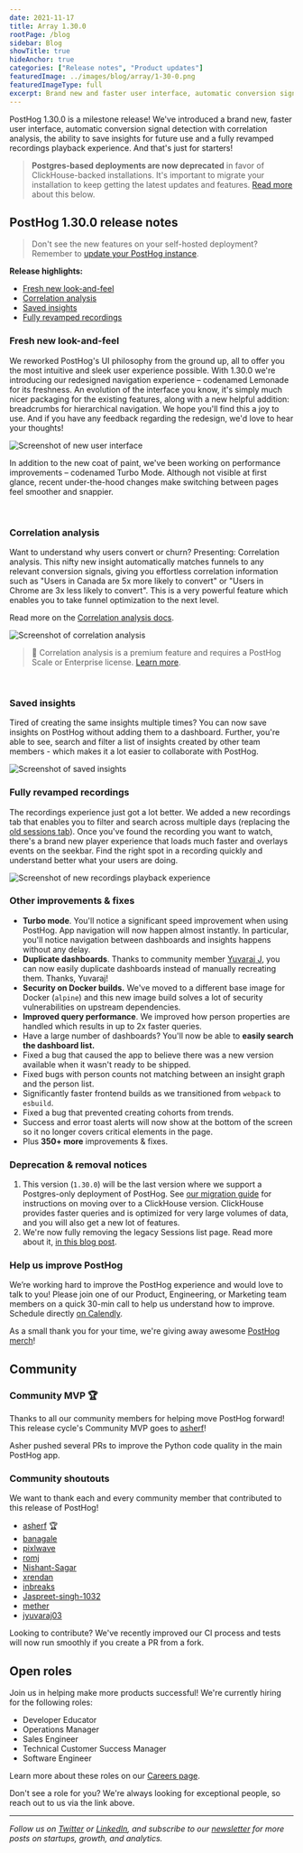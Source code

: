 ```yaml
---
date: 2021-11-17
title: Array 1.30.0
rootPage: /blog
sidebar: Blog
showTitle: true
hideAnchor: true
categories: ["Release notes", "Product updates"]
featuredImage: ../images/blog/array/1-30-0.png
featuredImageType: full
excerpt: Brand new and faster user interface, automatic conversion signal detection with Correlation analysis, saving insights for future use and a fully revamped recordings playback experience and more than 350 improvements/fixes more.
---
```



PostHog 1.30.0 is a milestone release! We've introduced a brand new, faster user interface, automatic conversion signal detection with correlation analysis, the ability to save insights for future use and a fully revamped recordings playback experience. And that's just for starters!

<blockquote class='warning-note'>
<b>Postgres-based deployments are now deprecated</b> in favor of ClickHouse-backed installations. It's important to migrate your installation to keep getting the latest updates and features. <a href="#deprecation--removal-notices">Read more</a> about this below.
</blockquote>

## PostHog 1.30.0 release notes

> Don't see the new features on your self-hosted deployment? Remember to [update your PostHog instance](/docs/runbook/upgrading-posthog).

**Release highlights:**
- [Fresh new look-and-feel](#fresh-new-look-and-feel)
- [Correlation analysis](#correlation-analysis)
- [Saved insights](#saved-insights)
- [Fully revamped recordings](#fully-revamped-recordings)
### Fresh new look-and-feel

We reworked PostHog's UI philosophy from the ground up, all to offer you the most intuitive and sleek user experience possible. With 1.30.0 we're introducing our redesigned navigation experience – codenamed Lemonade for its freshness. An evolution of the interface you know, it's simply much nicer packaging for the existing features, along with a new helpful addition: breadcrumbs for hierarchical navigation. We hope you'll find this a joy to use. And if you have any feedback regarding the redesign, we'd love to hear your thoughts!

<img src="https://posthog-static-files.s3.us-east-2.amazonaws.com/Website-Assets/Array/1_30_0-lemonade.png" alt="Screenshot of new user interface" />

In addition to the new coat of paint, we've been working on performance improvements – codenamed Turbo Mode. Although not visible at first glance, recent under-the-hood changes make switching between pages feel smoother and snappier.


<br />

### Correlation analysis

Want to understand why users convert or churn? Presenting: Correlation analysis. This nifty new insight automatically matches funnels to any relevant conversion signals, giving you effortless correlation information such as "Users in Canada are 5x more likely to convert" or "Users in Chrome are 3x less likely to convert". This is a very powerful feature which enables you to take funnel optimization to the next level. 

Read more on the [Correlation analysis docs](/docs/user-guides/correlation).

<img src="https://posthog-static-files.s3.us-east-2.amazonaws.com/Website-Assets/Array/1_30_0-correlation.png" alt="Screenshot of correlation analysis" />


> 🎁 Correlation analysis is a premium feature and requires a PostHog Scale or Enterprise license. [Learn more](/pricing).

<br />

### Saved insights

Tired of creating the same insights multiple times? You can now save insights on PostHog without adding them to a dashboard. Further, you're able to see, search and filter a list of insights created by other team members - which makes it a lot easier to collaborate with PostHog. 

<img src="https://posthog-static-files.s3.us-east-2.amazonaws.com/Website-Assets/Array/1_30_0-saved-insights.png" alt="Screenshot of saved insights" />


<br />

### Fully revamped recordings

The recordings experience just got a lot better. We added a new recordings tab that enables you to filter and search across multiple days (replacing the [old sessions tab](/blog/sessions-removal)). Once you've found the recording you want to watch, there's a brand new player experience that loads much faster and overlays events on the seekbar. Find the right spot in a recording quickly and understand better what your users are doing.

<img src="https://posthog-static-files.s3.us-east-2.amazonaws.com/Website-Assets/Array/1_30_0-recordings.png" alt="Screenshot of new recordings playback experience" />

<br />


### Other improvements & fixes
- **Turbo mode**. You'll notice a significant speed improvement when using PostHog. App navigation will now happen almost instantly. In particular, you'll notice navigation between dashboards and insights happens without any delay.
- **Duplicate dashboards**. Thanks to community member [Yuvaraj J](https://github.com/PostHog/posthog/pull/6476), you can now easily duplicate dashboards instead of manually recreating them. Thanks, Yuvaraj!
- **Security on Docker builds.** We've moved to a different base image for Docker (`alpine`) and this new image build solves a lot of security vulnerabilities on upstream dependencies.
- **Improved query performance**. We improved how person properties are handled which results in up to 2x faster queries.
- Have a large number of dashboards? You'll now be able to **easily search the dashboard list.**
- Fixed a bug that caused the app to believe there was a new version available when it wasn't ready to be shipped.
- Fixed bugs with person counts not matching between an insight graph and the person list.
- Significantly faster frontend builds as we transitioned from `webpack` to `esbuild`.
- Fixed a bug that prevented creating cohorts from trends.
- Success and error toast alerts will now show at the bottom of the screen so it no longer covers critical elements in the page.
- Plus **350+ more** improvements & fixes.

### Deprecation & removal notices

1. This version (`1.30.0`) will be the last version where we support a Postgres-only deployment of PostHog. See [our migration guide](/docs/self-host/migrate-from-postgres-to-clickhouse) for instructions on moving over to a ClickHouse version. ClickHouse provides faster queries and is optimized for very large volumes of data, and you will also get a new lot of features.
2. We're now fully removing the legacy Sessions list page. Read more about it, [in this blog post](/blog/sessions-removal).

### Help us improve PostHog

We’re working hard to improve the PostHog experience and would love to talk to you! Please join one of our Product, Engineering, or Marketing team members on a quick 30-min call to help us understand how to improve. Schedule directly [on Calendly](https://calendly.com/posthog-feedback).

As a small thank you for your time, we're giving away awesome [PostHog merch](https://merch.posthog.com)!

## Community
### Community MVP 🏆

Thanks to all our community members for helping move PostHog forward! This release cycle's Community MVP goes to [asherf](https://github.com/asherf)!

Asher pushed several PRs to improve the Python code quality in the main PostHog app.

### Community shoutouts
We want to thank each and every community member that contributed to this release of PostHog!

- [asherf](https://github.com/asherf) 🏆
- [banagale](https://github.com/banagale)
- [pixlwave](https://github.com/pixlwave)
- [romj](https://github.com/romj)
- [Nishant-Sagar](https://github.com/Nishant-Sagar)
- [xrendan](https://github.com/xrendan)
- [inbreaks](https://github.com/inbreaks)
- [Jaspreet-singh-1032](https://github.com/Jaspreet-singh-1032)
- [mether](https://github.com/mether)
- [jyuvaraj03](https://github.com/jyuvaraj03)

Looking to contribute? We've recently improved our CI process and tests will now run smoothly if you create a PR from a fork.

## Open roles

Join us in helping make more products successful! We're currently hiring for the following roles:

- Developer Educator
- Operations Manager
- Sales Engineer
- Technical Customer Success Manager
- Software Engineer

Learn more about these roles on our [Careers page](https://posthog.com/careers).

Don't see a role for you? We're always looking for exceptional people, so reach out to us via the link above.

<hr/>

_Follow us on [Twitter](https://twitter.com/PostHog) or [LinkedIn](https://linkedin.com/company/posthog), and subscribe to our [newsletter](https://posthog.com/newsletter) for more posts on startups, growth, and analytics._

<ArrayCTA />
